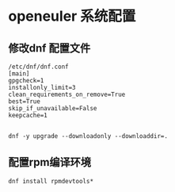 # openeuler 系统配置

## 修改dnf 配置文件

```shell
/etc/dnf/dnf.conf
[main]
gpgcheck=1
installonly_limit=3
clean_requirements_on_remove=True
best=True
skip_if_unavailable=False
keepcache=1


dnf -y upgrade --downloadonly --downloaddir=.
```

## 配置rpm编译环境

```shell
dnf install rpmdevtools*
```